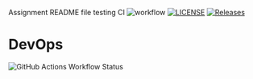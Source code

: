 Assignment README file
testing CI
![workflow](https://github.com/LisaB96/SEMAssignment6/actions/workflows/main.yml/badge.svg)
[![LICENSE](https://img.shields.io/github/license/LisaB96/SEMAssignment6.svg?style=flat-square)](https://github.com/LisaB96/SEMAssignment6/blob/master/LICENSE)
[![Releases](https://img.shields.io/github/release/LisaB96/SEMAssignment6/all.svg?style=flat-square)](https://github.com/LisaB96/SEMAssignment6/releases)
# DevOps
![GitHub Actions Workflow Status](https://img.shields.io/github/actions/workflow/status/LisaB96/SEMAssignment6/.github%2Fworkflows%2Fmain.yml?branch=develop)
